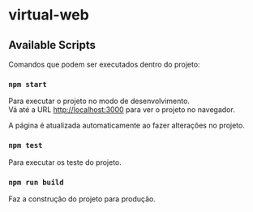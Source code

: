 # virtual-web

## Available Scripts

Comandos que podem ser executados dentro do projeto:

### `npm start`

Para executar o projeto no modo de desenvolvimento.<br>
Vá até a URL [http://localhost:3000](http://localhost:3000) para ver o projeto no navegador.

A página é atualizada automaticamente ao fazer alterações no projeto.

### `npm test`

Para executar os teste do projeto.

### `npm run build`

Faz a construção do projeto para produção.
